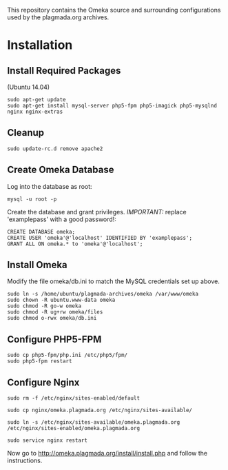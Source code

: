 This repository contains the Omeka source and surrounding configurations used by the plagmada.org archives.

# Installation

## Install Required Packages

(Ubuntu 14.04)

```
sudo apt-get update
sudo apt-get install mysql-server php5-fpm php5-imagick php5-mysqlnd nginx nginx-extras
```

## Cleanup

```
sudo update-rc.d remove apache2
```


## Create Omeka Database

Log into the database as root:

```
mysql -u root -p
```

Create the database and grant privileges. *IMPORTANT:* replace 'examplepass' with a good password!:

```
CREATE DATABASE omeka;
CREATE USER 'omeka'@'localhost' IDENTIFIED BY 'examplepass';
GRANT ALL ON omeka.* to 'omeka'@'localhost';
```

## Install Omeka

Modify the file omeka/db.ini to match the MySQL credentials set up above.

```
sudo ln -s /home/ubuntu/plagmada-archives/omeka /var/www/omeka
sudo chown -R ubuntu.www-data omeka
sudo chmod -R go-w omeka
sudo chmod -R ug+rw omeka/files
sudo chmod o-rwx omeka/db.ini
```


## Configure PHP5-FPM

```
sudo cp php5-fpm/php.ini /etc/php5/fpm/
sudo php5-fpm restart
```

## Configure Nginx

```
sudo rm -f /etc/nginx/sites-enabled/default

sudo cp nginx/omeka.plagmada.org /etc/nginx/sites-available/

sudo ln -s /etc/nginx/sites-available/omeka.plagmada.org /etc/nginx/sites-enabled/omeka.plagmada.org

sudo service nginx restart
```

Now go to http://omeka.plagmada.org/install/install.php and follow the instructions.